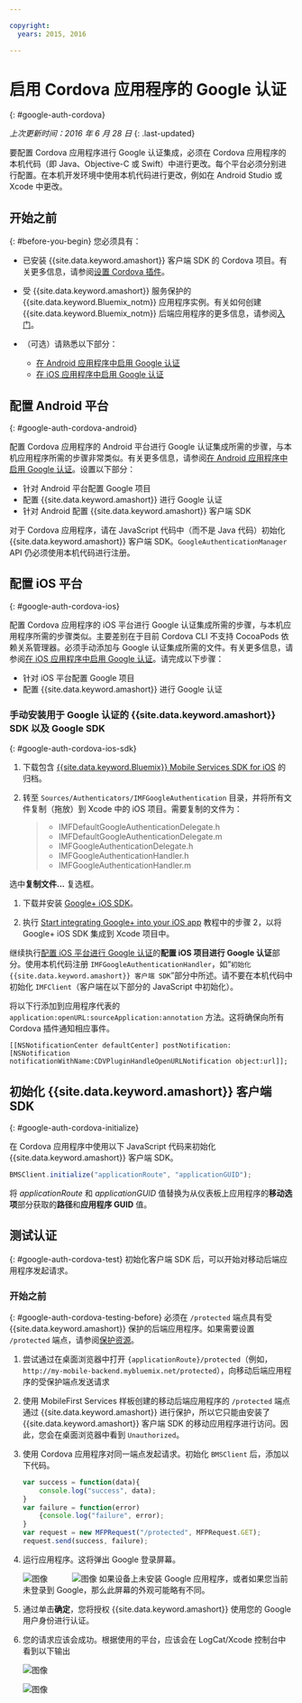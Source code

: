 ```yaml
---

copyright:
  years: 2015, 2016

---
```


# 启用 Cordova 应用程序的 Google 认证
{: #google-auth-cordova}

*上次更新时间：2016 年 6 月 28 日*
{: .last-updated}

要配置 Cordova 应用程序进行 Google 认证集成，必须在 Cordova 应用程序的本机代码（即 Java、Objective-C 或 Swift）中进行更改。每个平台必须分别进行配置。在本机开发环境中使用本机代码进行更改，例如在 Android Studio 或 Xcode 中更改。

## 开始之前
{: #before-you-begin}
您必须具有：
* 已安装 {{site.data.keyword.amashort}} 客户端 SDK 的 Cordova 项目。有关更多信息，请参阅[设置 Cordova 插件](https://console.{DomainName}/docs/services/mobileaccess/getting-started-cordova.html)。  
* 受 {{site.data.keyword.amashort}} 服务保护的 {{site.data.keyword.Bluemix_notm}} 应用程序实例。有关如何创建 {{site.data.keyword.Bluemix_notm}} 后端应用程序的更多信息，请参阅[入门](index.html)。




* （可选）请熟悉以下部分：
   * [在 Android 应用程序中启用 Google 认证](https://console.{DomainName}/docs/services/mobileaccess/google-auth-android.html)
   * [在 iOS 应用程序中启用 Google 认证](https://console.{DomainName}/docs/services/mobileaccess/google-auth-ios.html)


## 配置 Android 平台
{: #google-auth-cordova-android}

配置 Cordova 应用程序的 Android 平台进行 Google 认证集成所需的步骤，与本机应用程序所需的步骤非常类似。有关更多信息，请参阅[在 Android 应用程序中启用 Google 认证](https://console.{DomainName}/docs/services/mobileaccess/google-auth-android.html)。设置以下部分：

* 针对 Android 平台配置 Google 项目
* 配置 {{site.data.keyword.amashort}} 进行 Google 认证
* 针对 Android 配置 {{site.data.keyword.amashort}} 客户端 SDK

对于 Cordova 应用程序，请在 JavaScript 代码中（而不是 Java 代码）初始化 {{site.data.keyword.amashort}} 客户端 SDK。`GoogleAuthenticationManager` API 仍必须使用本机代码进行注册。

## 配置 iOS 平台
{: #google-auth-cordova-ios}

配置 Cordova 应用程序的 iOS 平台进行 Google 认证集成所需的步骤，与本机应用程序所需的步骤类似。主要差别在于目前 Cordova CLI 不支持 CocoaPods 依赖关系管理器。必须手动添加与 Google 认证集成所需的文件。有关更多信息，请参阅[在 iOS 应用程序中启用 Google 认证](https://console.{DomainName}/docs/services/mobileaccess/google-auth-ios.html)。请完成以下步骤：

* 针对 iOS 平台配置 Google 项目
* 配置 {{site.data.keyword.amashort}} 进行 Google 认证

### 手动安装用于 Google 认证的 {{site.data.keyword.amashort}} SDK 以及 Google SDK
{: #google-auth-cordova-ios-sdk}
1. 下载包含 [{{site.data.keyword.Bluemix}} Mobile Services SDK for iOS](https://hub.jazz.net/git/bluemixmobilesdk/imf-ios-sdk/archive?revstr=master) 的归档。

1. 转至 `Sources/Authenticators/IMFGoogleAuthentication` 目录，并将所有文件复制（拖放）到 Xcode 中的 iOS 项目。需要复制的文件为：

	> * IMFDefaultGoogleAuthenticationDelegate.h
	> * IMFDefaultGoogleAuthenticationDelegate.m
	> * IMFGoogleAuthenticationDelegate.h
	> * IMFGoogleAuthenticationHandler.h
	> * IMFGoogleAuthenticationHandler.m

选中**复制文件...** 复选框。

1. 下载并安装 [Google+ iOS SDK](http://goo.gl/9cTqyZ)。

1. 执行 [Start integrating Google+ into your iOS app](https://developers.google.com/+/mobile/ios/getting-started) 教程中的步骤 2，以将 Google+ iOS SDK 集成到 Xcode 项目中。

继续执行[配置 iOS 平台进行 Google 认证](https://console.{DomainName}/docs/services/mobileaccess/google-auth-ios.html)的**配置 iOS 项目进行 Google 认证**部分。使用本机代码注册 `IMFGoogleAuthenticationHandler`，如“`初始化 {{site.data.keyword.amashort}} 客户端 SDK`”部分中所述。请不要在本机代码中初始化 `IMFClient`（客户端在以下部分的 JavaScript 中初始化）。

将以下行添加到应用程序代表的 `application:openURL:sourceApplication:annotation` 方法。这将确保向所有 Cordova 插件通知相应事件。

```
[[NSNotificationCenter defaultCenter] postNotification:
[NSNotification notificationWithName:CDVPluginHandleOpenURLNotification object:url]];
```

## 初始化 {{site.data.keyword.amashort}} 客户端 SDK
{: #google-auth-cordova-initialize}

在 Cordova 应用程序中使用以下 JavaScript 代码来初始化 {{site.data.keyword.amashort}} 客户端 SDK。

```JavaScript
BMSClient.initialize("applicationRoute", "applicationGUID");
```

将 *applicationRoute* 和 *applicationGUID* 值替换为从仪表板上应用程序的**移动选项**部分获取的**路径**和**应用程序 GUID** 值。

## 测试认证
{: #google-auth-cordova-test}
初始化客户端 SDK 后，可以开始对移动后端应用程序发起请求。

### 开始之前
{: #google-auth-cordova-testing-before}
必须在 `/protected` 端点具有受 {{site.data.keyword.amashort}} 保护的后端应用程序。如果需要设置 `/protected` 端点，请参阅[保护资源](https://console.{DomainName}/docs/services/mobileaccess/protecting-resources.html)。


1. 尝试通过在桌面浏览器中打开 `{applicationRoute}/protected`（例如，`http://my-mobile-backend.mybluemix.net/protected`），向移动后端应用程序的受保护端点发送请求

1. 使用 MobileFirst Services 样板创建的移动后端应用程序的 `/protected` 端点通过 {{site.data.keyword.amashort}} 进行保护，所以它只能由安装了 {{site.data.keyword.amashort}} 客户端 SDK 的移动应用程序进行访问。因此，您会在桌面浏览器中看到 `Unauthorized`。

1. 使用 Cordova 应用程序对同一端点发起请求。初始化 `BMSClient` 后，添加以下代码。

	```JavaScript
	var success = function(data){
    	console.log("success", data);
    }
	var failure = function(error)
    	{console.log("failure", error);
    }
	var request = new MFPRequest("/protected", MFPRequest.GET);
	request.send(success, failure);
	```


1. 运行应用程序。这将弹出 Google 登录屏幕。

	![图像](images/android-google-login.png) &nbsp;&nbsp;&nbsp;&nbsp;&nbsp;&nbsp;&nbsp;&nbsp;&nbsp;	![图像](images/ios-google-login.png)
	如果设备上未安装 Google 应用程序，或者如果您当前未登录到 Google，那么此屏幕的外观可能略有不同。
1. 通过单击**确定**，您将授权 {{site.data.keyword.amashort}} 使用您的 Google 用户身份进行认证。

1. 	您的请求应该会成功。根据使用的平台，应该会在 LogCat/Xcode 控制台中看到以下输出

	![图像](images/android-google-login-success.png)

	![图像](images/ios-google-login-success.png)
